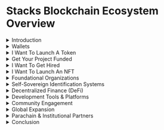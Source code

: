 # Stacks Blockchain Ecosystem Overview

<details>
<summary>Introduction</summary>

The Stacks blockchain ecosystem is a network of companies, developers, and organizations working together to extend Bitcoin’s functionality. By building decentralized applications (dApps), financial protocols, and NFTs on top of the Stacks blockchain, the ecosystem aims to leverage Bitcoin's security with the additional capability of smart contracts and decentralized finance (DeFi). Below is an overview of the key players in this ecosystem, along with their roles and contributions.

</details>

<details>
<summary>Wallets</summary>

- **[Xverse](https://www.xverse.app/)**  
  The Bitcoin Wallet for everyone All your Bitcoin assets in one place. Available on iOS, Android, and Chrome on desktop.

- **[Leather](https://leather.io/)**  
  Leather is a wallet enabling you to tap into the multi-layered Bitcoin economy.
  
</details>

<details>
<summary>I Want To Launch A Token</summary>

- **[STX City](https://stx.city)**  
  STX City is the easiest way to launch a token on Stacks without having to learn a single line of code. A bonding curve mechanism is used to dynamically generate price discovery for your token on Stacks without having to worry about liquidity pools and all that fancy stuff.

</details>

<details>
<summary>Get Your Project Funded</summary>

- **[BTC Frontier Fund](https://btcfrontier.fund/)**  
  BTC Frontier Fund invests in startups and founders across the Bitcoin ecosystem. Includes, but not limited to: the main L1 as well as Lightning, Stacks, Rootstock, Ordinals, DLCs, and more.

- **[Stacks Ventures](https://www.stacksventures.io)**  
  Stacks Ventures is a venture capital firm that provides funding and mentorship to early-stage startups within the Stacks ecosystem.

- **[DeGrants](https://degrants.xyz)**  
  Designed and incubated by dedicated community members from all corners of the Stacks ecosystem, the DeGrants (decentralized grants) program aims to fund and support a wide range of projects that are beneficial to Stacks community members and network.

- **[PBC (formerly Blockstack PBC)](https://stacks.org)**  
  PBC played a major role in the creation of Stacks and continues to focus on research, scalability, and Bitcoin integration.

- **[Stacks Advocates & Community](https://stacks.org)**  
  The Stacks Advocates Program organizes global community engagement through events, workshops, and advocacy for Stacks adoption.

- **[Critical Bounties](https://grants.stacks.org/)**  
  The Stacks Foundation’s has awarded millions in grants for open-source tools, education, core protocol development and more. When an effort in your business can be made a public good or made open-source for others to benefit from, you may be able to earn a Critical Bounty.

- **[N21](https://n21.stacks.co/)**  
  N21 is a go-to-market prep program that puts experienced Bitcoin builders behind you, supporting your startup with everything from technology to fundraising.

- **[Trust Machines](https://trustmachines.co/)**  
  Trust Machines is a team of engineers, builders, researchers, and operators banding together for one mission: growing the Bitcoin economy. They do this by building applications in-house as well as supporting and investing in teams in the Stacks Ecosystem

- **[Bitcoin Lab Fund](https://btcfrontierfund.notion.site/Bitcoin-Launchpad-Advisory-6a180a28a3864c8dbdf06efe2e35cc85)**  
  The Bitcoin Lab ecosystem fund provides builders with funding, market access, and technical assistance. The Bitcoin Lab works in partnership with the Bitcoin Launchpad Advisory.    

- **[Alex Labs](https://docs.alexgo.io/launchpad/what-is-the-launchpad)**
  Every project needs a platform to launch their project tokens. The ALEX Launchpad is a lottery-based token launch platform that uses a hybrid off-chain / on-chain model.

- **[Bitcoin Startup Lab](http://web3startuplab.io/)**
  Jumpstart your Web3 startup with a supportive and fast-growing community. Bitcoin Startup Lab provides founders with co-founder matching, startup classes, workshops, and 1 on 1 mentorship, and guidance raising funding.

- **[Bitcoin Odyssey](https://go.okcoin.com/bitcoinodyssey)**
  A joint effort between the Stacks Accelerator, Stacks Foundation, Okcoin, and venture capital partners, Bitcoin Odyssey is supporting Bitcoin's next chapter. Bitcoin Odyssey is working with $165 million that's been pledged towards founders and projects developing decentralized applications on Bitcoin and Stacks.

- **[The Mintery](https://mintery.co/)**
  A self-guided program helping creators launch successful Bitcoin-secured NFTs.

- **[Bug Bounties](https://immunefi.com/bounty/stacks/)**
  Immunefi is the leading bug bounty and security services platform for DeFi projects and decentralized networks. Together with the Stacks Foundation, they offer bounty program covering the Stacks blockchain that may be a good fit for supporting fixes or other security improvements you have in mind.

- **[Market Makers](support@stacks.org)**
  Several of the best market makers in the world already support Stacks and may be interested in supporting your Stacks-based token as well. Get in touch with the Stacks Foundation for further details and introductions.

</details>

<details>
<summary>I Want To Get Hired</summary>

- **[ZeroAuth](https://zeroauthority.xyz/)**  
  ZeroAuth is how people can get hired to do work in the stacks ecosystem. The vision of ZeroAuth is to provide the reputation layer for web3.

</details>

<details>
<summary>I Want To Launch An NFT</summary>

- **[Gamma.io](https://gamma.io)**  
  Gamma.io is a leading NFT marketplace on Stacks, offering NFT minting, auctions, and trading with community support tools for creators.

</details>

<details>
<summary>Foundational Organizations</summary>

- **[Stacks Foundation](https://stacks.org)**  
  The Stacks Foundation is a nonprofit that supports the growth and open-source development of Stacks. It provides grants, organizes community events, and advocates for adoption through education and outreach.

- **[Hiro Systems](https://www.hiro.so)**  
  Hiro Systems offers developer tools for building dApps on Stacks, including Stacks.js and Clarity IDE. Their tools enable developers to build decentralized apps and interact with the Stacks blockchain.

- **[Trust Machines](https://www.trustmachines.co)**  
  Founded by Muneeb Ali, Trust Machines focuses on expanding Bitcoin's use cases by building applications on Stacks in the realms of DeFi, NFTs, and more.

- **[Daemon Technologies](https://www.daemontechnologies.co)**  
  Daemon Technologies supports decentralized Stacks mining by providing infrastructure and educational resources, promoting a decentralized and accessible mining ecosystem.

</details>

<details>
<summary>Self-Sovereign Identification Systems</summary>

- **[BNS v2](https://www.bnsv2.com/)**  
  BNS stands for Bitcoin Naming Service, and is the system upon which the .btc address operates.

</details>

<details>
<summary>Decentralized Finance (DeFi)</summary>

- **[Arkadiko](https://www.arkadiko.finance)**  
  Arkadiko is a DeFi protocol offering decentralized lending and stablecoin creation services using Bitcoin as collateral.

- **[Alex](https://www.alexgo.io)**  
  Alex is a decentralized exchange (DEX) on Stacks, facilitating trading, yield farming, and liquidity provision for users.

- **[Zest Protocol](https://www.zestprotocol.com)**  
  Zest Protocol is a Bitcoin lending protocol designed for institutional investors, offering large-scale lending services using Bitcoin as collateral.

- **[Velar](https://velar.com/)**  
  Velar - Unlock Bitcoin Liquidity. Velar enables seamless swapping, trading, launching assets on premier Bitcoin L2s, providing unparalleled liquidity and flexibility.
  
</details>

<details>
<summary>Development Tools & Platforms</summary>

- **[Sigle](https://www.sigle.io)**  
  Sigle is a decentralized blogging platform that allows writers to publish and monetize content while maintaining full ownership.

- **[Clarinet](https://docs.hiro.so/clarinet)**  
  Clarinet is a development toolset for writing and deploying Clarity smart contracts on the Stacks blockchain.

- **[AI BTC](https://aibtc.dev/)**
  AI BTC is developing primitives for integrating L2 Bitcoin into resources and tools that expand the capabilities of AI agents.

</details>

<details>
<summary>Community Engagement</summary>

- **[100 Day Giveaway](https://x.com/SirLatimer1)**  
  The 100 Day Giveaway onboards new members to the Stacks Ecosystems through education and Bitcoin Asset Giveaways every week.

- **[StacksLink](https://x.com/StacksLink)**  
  Your ultimate community resource for all things Stacks.

- **[DeOrganized Media](https://x.com/DeOrganizedBTC)**  
  DeOrganized Media is a daily show that covers everything happening in the Stacks Ecosystem by interviewing the most powerful emerging players.

- **[Clarity Working Group](https://github.com/orgs/stacks-network/discussions/509)**
  The key objective of the Clarity Working Group is to provide Clarity support on both specific Stacks projects & ecosystem-wide contracts. Examples of specific projects include milestones such as Nakamoto & sBTC, which both require multiple contracts such as PoX-4, the sBTC asset contract, & so on. Examples of ecosystem-wide/macro contracts include the Clarity-Bitcoin contract.

</details>

<details>
<summary>Global Expansion</summary>

- **[Jambo](https://jambo.africa)**  
  Jambo focuses on driving Stacks adoption in Africa, bringing blockchain-based financial and social services to the continent.

</details>

<details>
<summary>Parachain & Institutional Partners</summary>

- **[Mechanism Capital](https://www.mechanism.capital)**  
  Mechanism Capital supports Stacks projects with capital and strategic resources, particularly in DeFi and Bitcoin-related solutions.

- **[Stacks Parachain Partners](https://stacks.org)**  
  Stacks Parachain Partners work on creating interoperability between Stacks and other layer-2 solutions, enhancing Bitcoin's scalability.

</details>

<details>
<summary>Conclusion</summary>

The Stacks blockchain ecosystem is composed of a wide range of participants who work together to extend the capabilities of Bitcoin by leveraging decentralized finance, NFTs, smart contracts, and more. This diverse ecosystem ensures that Bitcoin remains secure while expanding its use cases beyond being just a store of value.

</details>
